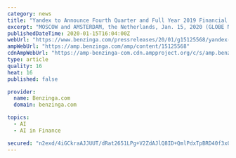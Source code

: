 ```yaml
---
category: news
title: "Yandex to Announce Fourth Quarter and Full Year 2019 Financial Results on February 14th"
excerpt: "MOSCOW and AMSTERDAM, the Netherlands, Jan. 15, 2020 (GLOBE NEWSWIRE) -- Yandex (NASDAQ and MOEX: YNDX) today announced it will report its financial results for the fourth quarter ... is a technology company that builds intelligent products and services powered by machine learning. Our goal is to help consumers and businesses better navigate ..."
publishedDateTime: 2020-01-15T16:04:00Z
webUrl: "https://www.benzinga.com/pressreleases/20/01/g15125568/yandex-to-announce-fourth-quarter-and-full-year-2019-financial-results-on-february-14th"
ampWebUrl: "https://amp.benzinga.com/amp/content/15125568"
cdnAmpWebUrl: "https://amp-benzinga-com.cdn.ampproject.org/c/s/amp.benzinga.com/amp/content/15125568"
type: article
quality: 16
heat: 16
published: false

provider:
  name: Benzinga.com
  domain: benzinga.com

topics:
  - AI
  - AI in Finance

secured: "n2exd/4iGCkraAJJUUT/dRat2651LPg+V2ZdAJlQ8ID+QmlPdxTpBRD40f3x01OlBOmbmcYHmwppIrC/6f/bDoydBU+1lqd2X3WhYu7nHGJBePIx1K+3DXZ6lX57HDJiG3rHUPa/uTnzciI+a5sjuIhALuewm4aSspfJwmcjeeRKoF37Q3ZWubZXLY4SFHug1mRv8zUVsouwXYr9oFko3JEEXJ0vDuEd9tRDiWsS0b658ypMbS2Zn86nmFrd7bBZZG4Q9P68uz5cvKASo8pCDa//yIcA05l6SEWgePaaqZY=;oMI89DTH/L3q9XgWKV93FQ=="
---
```


